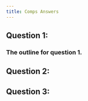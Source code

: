 ```yaml
---
title: Comps Answers
---
```


## Question 1:
### The outline for question 1.
## Question 2:
## Question 3:
